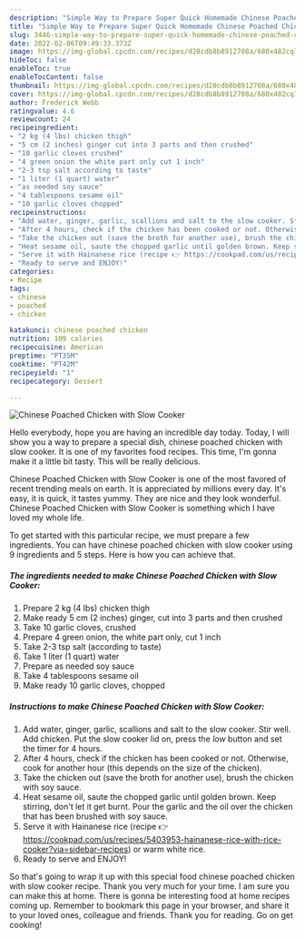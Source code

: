 ```yaml
---
description: "Simple Way to Prepare Super Quick Homemade Chinese Poached Chicken with Slow Cooker"
title: "Simple Way to Prepare Super Quick Homemade Chinese Poached Chicken with Slow Cooker"
slug: 3446-simple-way-to-prepare-super-quick-homemade-chinese-poached-chicken-with-slow-cooker
date: 2022-02-06T09:49:33.373Z
image: https://img-global.cpcdn.com/recipes/d28cdb8b8912708a/680x482cq70/chinese-poached-chicken-with-slow-cooker-recipe-main-photo.jpg
hideToc: false
enableToc: true
enableTocContent: false
thumbnail: https://img-global.cpcdn.com/recipes/d28cdb8b8912708a/680x482cq70/chinese-poached-chicken-with-slow-cooker-recipe-main-photo.jpg
cover: https://img-global.cpcdn.com/recipes/d28cdb8b8912708a/680x482cq70/chinese-poached-chicken-with-slow-cooker-recipe-main-photo.jpg
author: Frederick Webb
ratingvalue: 4.6
reviewcount: 24
recipeingredient:
- "2 kg (4 lbs) chicken thigh"
- "5 cm (2 inches) ginger cut into 3 parts and then crushed"
- "10 garlic cloves crushed"
- "4 green onion the white part only cut 1 inch"
- "2-3 tsp salt according to taste"
- "1 liter (1 quart) water"
- "as needed soy sauce"
- "4 tablespoons sesame oil"
- "10 garlic cloves chopped"
recipeinstructions:
- "Add water, ginger, garlic, scallions and salt to the slow cooker. Stir well. Add chicken. Put the slow cooker lid on, press the *low* button and set the timer for 4 hours."
- "After 4 hours, check if the chicken has been cooked or not. Otherwise, cook for another hour (this depends on the size of the chicken)."
- "Take the chicken out (save the broth for another use), brush the chicken with soy sauce."
- "Heat sesame oil, saute the chopped garlic until golden brown. Keep stirring, don&#39;t let it get burnt. Pour the garlic and the oil over the chicken that has been brushed with soy sauce."
- "Serve it with Hainanese rice (recipe 👉 https://cookpad.com/us/recipes/5403953-hainanese-rice-with-rice-cooker?via=sidebar-recipes) or warm white rice."
- "Ready to serve and ENJOY!"
categories:
- Recipe
tags:
- chinese
- poached
- chicken

katakunci: chinese poached chicken 
nutrition: 109 calories
recipecuisine: American
preptime: "PT35M"
cooktime: "PT42M"
recipeyield: "1"
recipecategory: Dessert

---
```



![Chinese Poached Chicken with Slow Cooker](https://img-global.cpcdn.com/recipes/d28cdb8b8912708a/680x482cq70/chinese-poached-chicken-with-slow-cooker-recipe-main-photo.jpg)

Hello everybody, hope you are having an incredible day today. Today, I will show you a way to prepare a special dish, chinese poached chicken with slow cooker. It is one of my favorites food recipes. This time, I'm gonna make it a little bit tasty. This will be really delicious.

Chinese Poached Chicken with Slow Cooker is one of the most favored of recent trending meals on earth. It is appreciated by millions every day. It's easy, it is quick, it tastes yummy. They are nice and they look wonderful. Chinese Poached Chicken with Slow Cooker is something which I have loved my whole life.




To get started with this particular recipe, we must prepare a few ingredients. You can have chinese poached chicken with slow cooker using 9 ingredients and 5 steps. Here is how you can achieve that.

<!--inarticleads1-->

##### The ingredients needed to make Chinese Poached Chicken with Slow Cooker:

1. Prepare 2 kg (4 lbs) chicken thigh
1. Make ready 5 cm (2 inches) ginger, cut into 3 parts and then crushed
1. Take 10 garlic cloves, crushed
1. Prepare 4 green onion, the white part only, cut 1 inch
1. Take 2-3 tsp salt (according to taste)
1. Take 1 liter (1 quart) water
1. Prepare as needed soy sauce
1. Take 4 tablespoons sesame oil
1. Make ready 10 garlic cloves, chopped




<!--inarticleads2-->

##### Instructions to make Chinese Poached Chicken with Slow Cooker:

1. Add water, ginger, garlic, scallions and salt to the slow cooker. Stir well. Add chicken. Put the slow cooker lid on, press the *low* button and set the timer for 4 hours.
1. After 4 hours, check if the chicken has been cooked or not. Otherwise, cook for another hour (this depends on the size of the chicken).
1. Take the chicken out (save the broth for another use), brush the chicken with soy sauce.
1. Heat sesame oil, saute the chopped garlic until golden brown. Keep stirring, don&#39;t let it get burnt. Pour the garlic and the oil over the chicken that has been brushed with soy sauce.
1. Serve it with Hainanese rice (recipe 👉 https://cookpad.com/us/recipes/5403953-hainanese-rice-with-rice-cooker?via=sidebar-recipes) or warm white rice.
1. Ready to serve and ENJOY!



So that's going to wrap it up with this special food chinese poached chicken with slow cooker recipe. Thank you very much for your time. I am sure you can make this at home. There is gonna be interesting food at home recipes coming up. Remember to bookmark this page in your browser, and share it to your loved ones, colleague and friends. Thank you for reading. Go on get cooking!
